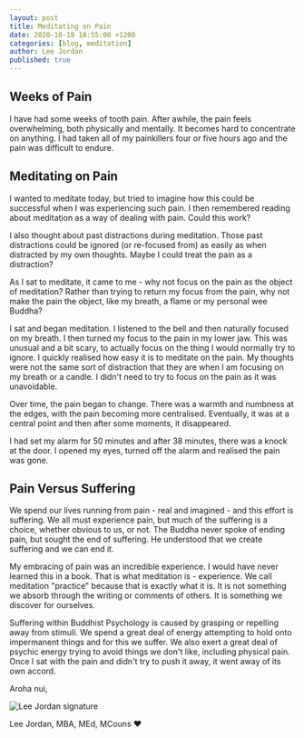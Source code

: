 ```yaml
---
layout: post
title: Meditating on Pain
date: 2020-10-18 18:55:00 +1200
categories: [blog, meditation]
author: Lee Jordan
published: true
---
```


<h2>Weeks of Pain</h2>

<p>I have had some weeks of tooth pain. After awhile, the pain feels overwhelming, both physically and mentally. It becomes hard to concentrate on anything. I had taken all of my painkillers four or five hours ago and the pain was difficult to endure.</p> 

<h2>Meditating on Pain</h2>

<p>I wanted to meditate today, but tried to imagine how this could be successful when I was experiencing such pain. I then remembered reading about meditation as a way of dealing with pain. Could this work?</p> 

<p>I also thought about past distractions during meditation. Those past distractions could be ignored (or re-focused from) as easily as when distracted by my own thoughts. Maybe I could treat the pain as a distraction?</p>

<p>As I sat to meditate, it came to me - why not focus  on the pain as the object of meditation? Rather than trying to return my focus from the pain, why not make the pain the object, like my breath, a flame or my personal wee Buddha?</p>

<p>I sat and began meditation. I listened to the bell and then naturally focused on my breath. I then turned my focus to the pain in my lower jaw. This was unusual and a bit scary, to actually focus on the thing I would normally try to ignore. I quickly realised how easy it is to meditate on the pain. My thoughts were not the same sort of distraction that they are when I am focusing on my breath or a candle. I didn't need to try to focus on the pain as it was unavoidable. </p>

<p>Over time, the pain began to change. There was a warmth and numbness at the edges, with the pain becoming more centralised. Eventually, it was at a central point and then after some moments, it disappeared.</p>

<p>I had set my alarm for 50 minutes and after 38 minutes, there was a knock at the door. I opened my eyes, turned off the alarm and realised the pain was gone.</p>

<h2>Pain Versus Suffering</h2>

<p>We spend our lives running from pain - real and imagined - and this effort is suffering. We all must experience pain, but much of the suffering is a choice, whether obvious to us, or not. The Buddha never spoke of ending pain, but sought the end of suffering. He understood that we create suffering and we can end it.</p> 

<p>My embracing of pain was an incredible experience. I would have never learned this in a book. That is what meditation is - experience. We call meditation "practice" because that is exactly what it is. It is not something we absorb through the writing or comments of others. It is something we discover for ourselves.</p>

<p>Suffering within Buddhist Psychology is caused by grasping or repelling away from stimuli. We spend a great deal of energy attempting to hold onto impermanent things and for this we suffer. We also exert a great deal of psychic energy trying to avoid things we don't like, including physical pain. Once I sat with the pain and didn't try to push it away, it went away of its own accord.</p>

<p>Aroha nui,</p>

<img src="https://therapyaroha.co.nz/public/assets/images/lee-jordan.png" alt="Lee Jordan signature">

Lee Jordan, MBA, MEd, MCouns ❤️
